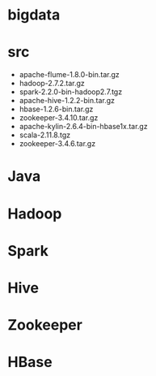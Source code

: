 
# bigdata


# src
- apache-flume-1.8.0-bin.tar.gz
- hadoop-2.7.2.tar.gz
- spark-2.2.0-bin-hadoop2.7.tgz
- apache-hive-1.2.2-bin.tar.gz
- hbase-1.2.6-bin.tar.gz
- zookeeper-3.4.10.tar.gz
- apache-kylin-2.6.4-bin-hbase1x.tar.gz
- scala-2.11.8.tgz
- zookeeper-3.4.6.tar.gz

# Java


# Hadoop


# Spark


# Hive


# Zookeeper


# HBase


